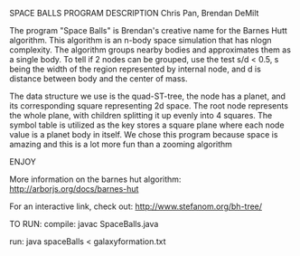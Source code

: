 SPACE BALLS PROGRAM DESCRIPTION
Chris Pan, 
Brendan DeMilt


The program "Space Balls" is Brendan's creative name for the Barnes Hutt
algorithm. This algorithm is an n-body space simulation that has nlogn complexity.
The algorithm groups nearby bodies and approximates them as a single body.
To tell if 2 nodes can be grouped, use the test s/d < 0.5, s being the width of 
the region represented by internal node, and d is distance between body and the
center of mass.

The data structure we use is the quad-ST-tree, the node has a planet, and its 
corresponding square representing 2d space. The root node represents the whole
plane, with children splitting it up evenly into 4 squares. The symbol table
is utilized as the key stores a square plane where each node value is a planet
body in itself. We chose this program because space is amazing and this is a lot more fun than 
a zooming algorithm


ENJOY 


More information on the barnes hut algorithm:
http://arborjs.org/docs/barnes-hut

For an interactive link, check out:
http://www.stefanom.org/bh-tree/


TO RUN:
compile:
javac SpaceBalls.java

run:
java spaceBalls < galaxyformation.txt
